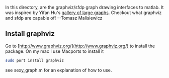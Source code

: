 In this directory, are the graphviz/sfdp graph drawing interfaces to matlab.  It was inspired by Yifan Hu's [gallery of large graphs](http://www2.research.att.com/~yifanhu/GALLERY/GRAPHS/index.html).  Checkout what graphviz and sfdp are capable of!
--Tomasz Malisiewicz

## Install graphviz
Go to [http://www.graphviz.org/](http://www.graphviz.org/) to install the package.  On my mac I use Macports to install it

```sh
sudo port install graphviz
```

see sexy_graph.m for an explanation of how to use.
